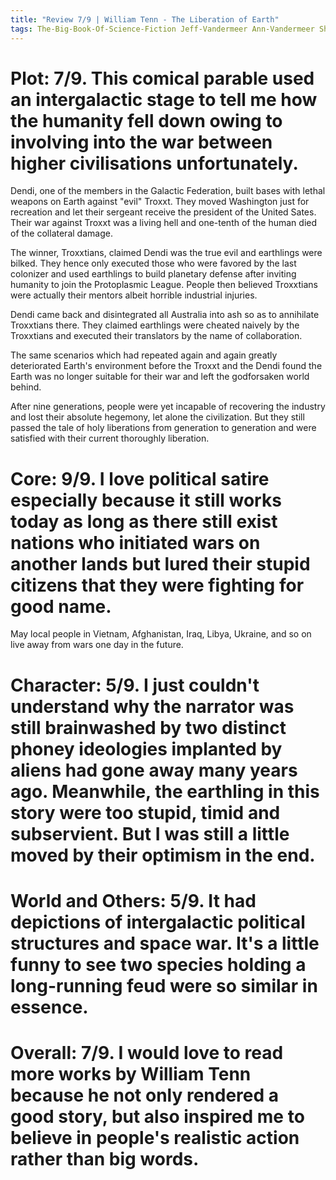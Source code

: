 ```yaml
---
title: "Review 7/9 | William Tenn - The Liberation of Earth"
tags: The-Big-Book-Of-Science-Fiction Jeff-Vandermeer Ann-Vandermeer Short-Story Novelette Science-Fiction 1920-2010 1950 1953
---
```


# Plot: 7/9. This comical parable used an intergalactic stage to tell me how the humanity fell down owing to involving into the war between higher civilisations unfortunately.
Dendi, one of the members in the Galactic Federation, built bases with lethal weapons on Earth against "evil" Troxxt. They moved Washington just for recreation and let their sergeant receive the president of the United Sates. Their war against Troxxt was a living hell and one-tenth of the human died of the collateral damage.

The winner, Troxxtians, claimed Dendi was the true evil and earthlings were bilked. They hence only executed those who were favored by the last colonizer and used earthlings to build planetary defense after inviting humanity to join the Protoplasmic League. People then believed Troxxtians were actually their mentors albeit horrible industrial injuries.

Dendi came back and  disintegrated all Australia into ash so as to annihilate Troxxtians there. They claimed earthlings were cheated naively by the Troxxtians and executed their translators by the name of collaboration.

The same scenarios which had repeated again and again greatly deteriorated Earth's environment before the Troxxt and the Dendi found  the Earth was no longer suitable for their war and left the godforsaken world behind.

After nine generations, people were yet incapable of recovering the industry and lost their absolute hegemony, let alone the civilization. But they still passed the tale of holy liberations from generation to generation and were satisfied with their current thoroughly liberation.

# Core: 9/9. I love political satire especially because it still works today as long as there still exist nations who initiated wars on another lands but lured their stupid citizens that they were fighting for good name.
May local people in Vietnam, Afghanistan, Iraq, Libya, Ukraine, and so on live away from wars one day in the future.

# Character: 5/9. I just couldn't understand why the narrator was still brainwashed by two distinct phoney ideologies implanted by aliens had gone away many years ago. Meanwhile, the earthling in this story were too stupid, timid and subservient. But I was still a little moved by their optimism in the end.


# World and Others: 5/9. It had depictions of intergalactic political structures and space war. It's a little funny to see two species holding a long-running feud were so similar in essence.


# Overall: 7/9. I would love to read more works by William Tenn because he not only rendered a good story, but also inspired me to believe in people's realistic action rather than big words.
